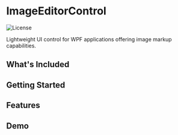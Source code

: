 # ImageEditorControl

![License](https://img.shields.io/github/license/abdullahoff/ImageEditorControl)

Lightweight UI control for WPF applications offering image markup capabilities. 

## What's Included 


## Getting Started

## Features

## Demo
